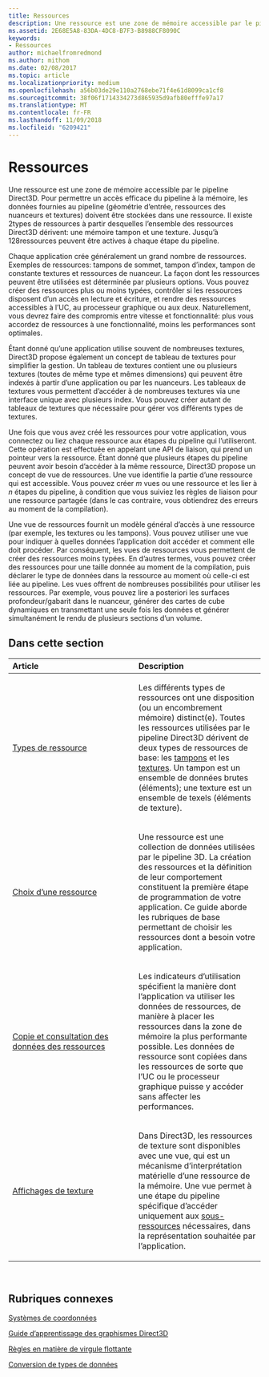 ```yaml
---
title: Ressources
description: Une ressource est une zone de mémoire accessible par le pipeline Direct3D.
ms.assetid: 2E68E5A8-83DA-4DC8-B7F3-B8988CF8090C
keywords:
- Ressources
author: michaelfromredmond
ms.author: mithom
ms.date: 02/08/2017
ms.topic: article
ms.localizationpriority: medium
ms.openlocfilehash: a56b03de29e110a2768ebe71f4e61d8099ca1cf8
ms.sourcegitcommit: 38f06f1714334273d865935d9afb80efffe97a17
ms.translationtype: MT
ms.contentlocale: fr-FR
ms.lasthandoff: 11/09/2018
ms.locfileid: "6209421"
---
```

# <a name="resources"></a>Ressources


Une ressource est une zone de mémoire accessible par le pipeline Direct3D. Pour permettre un accès efficace du pipeline à la mémoire, les données fournies au pipeline (géométrie d’entrée, ressources des nuanceurs et textures) doivent être stockées dans une ressource. Il existe 2types de ressources à partir desquelles l’ensemble des ressources Direct3D dérivent: une mémoire tampon et une texture. Jusqu’à 128ressources peuvent être actives à chaque étape du pipeline.

Chaque application crée généralement un grand nombre de ressources. Exemples de ressources: tampons de sommet, tampon d’index, tampon de constante textures et ressources de nuanceur. La façon dont les ressources peuvent être utilisées est déterminée par plusieurs options. Vous pouvez créer des ressources plus ou moins typées, contrôler si les ressources disposent d’un accès en lecture et écriture, et rendre des ressources accessibles à l’UC, au processeur graphique ou aux deux. Naturellement, vous devrez faire des compromis entre vitesse et fonctionnalité: plus vous accordez de ressources à une fonctionnalité, moins les performances sont optimales.

Étant donné qu’une application utilise souvent de nombreuses textures, Direct3D propose également un concept de tableau de textures pour simplifier la gestion. Un tableau de textures contient une ou plusieurs textures (toutes de même type et mêmes dimensions) qui peuvent être indexés à partir d’une application ou par les nuanceurs. Les tableaux de textures vous permettent d’accéder à de nombreuses textures via une interface unique avec plusieurs index. Vous pouvez créer autant de tableaux de textures que nécessaire pour gérer vos différents types de textures.

Une fois que vous avez créé les ressources pour votre application, vous connectez ou liez chaque ressource aux étapes du pipeline qui l’utiliseront. Cette opération est effectuée en appelant une API de liaison, qui prend un pointeur vers la ressource. Étant donné que plusieurs étapes du pipeline peuvent avoir besoin d’accéder à la même ressource, Direct3D propose un concept de vue de ressources. Une vue identifie la partie d’une ressource qui est accessible. Vous pouvez créer *m* vues ou une ressource et les lier à *n* étapes du pipeline, à condition que vous suiviez les règles de liaison pour une ressource partagée (dans le cas contraire, vous obtiendrez des erreurs au moment de la compilation).

Une vue de ressources fournit un modèle général d’accès à une ressource (par exemple, les textures ou les tampons). Vous pouvez utiliser une vue pour indiquer à quelles données l’application doit accéder et comment elle doit procéder. Par conséquent, les vues de ressources vous permettent de créer des ressources moins typées. En d’autres termes, vous pouvez créer des ressources pour une taille donnée au moment de la compilation, puis déclarer le type de données dans la ressource au moment où celle-ci est liée au pipeline. Les vues offrent de nombreuses possibilités pour utiliser les ressources. Par exemple, vous pouvez lire a posteriori les surfaces profondeur/gabarit dans le nuanceur, générer des cartes de cube dynamiques en transmettant une seule fois les données et générer simultanément le rendu de plusieurs sections d’un volume.

## <a name="span-idin-this-sectionspanin-this-section"></a><span id="in-this-section"></span>Dans cette section


<table>
<colgroup>
<col width="50%" />
<col width="50%" />
</colgroup>
<thead>
<tr class="header">
<th align="left">Article</th>
<th align="left">Description</th>
</tr>
</thead>
<tbody>
<tr class="odd">
<td align="left"><p><a href="resource-types.md">Types de ressource</a></p></td>
<td align="left"><p>Les différents types de ressources ont une disposition (ou un encombrement mémoire) distinct(e). Toutes les ressources utilisées par le pipeline Direct3D dérivent de deux types de ressources de base: les <a href="resource-types.md#buffer-resources">tampons</a> et les <a href="resource-types.md#texture-resources">textures</a>. Un tampon est un ensemble de données brutes (éléments); une texture est un ensemble de texels (éléments de texture).</p></td>
</tr>
<tr class="even">
<td align="left"><p><a href="choosing-a-resource.md">Choix d’une ressource</a></p></td>
<td align="left"><p>Une ressource est une collection de données utilisées par le pipeline 3D. La création des ressources et la définition de leur comportement constituent la première étape de programmation de votre application. Ce guide aborde les rubriques de base permettant de choisir les ressources dont a besoin votre application.</p></td>
</tr>
<tr class="odd">
<td align="left"><p><a href="copying-and-accessing-resource-data.md">Copie et consultation des données des ressources</a></p></td>
<td align="left"><p>Les indicateurs d’utilisation spécifient la manière dont l’application va utiliser les données de ressources, de manière à placer les ressources dans la zone de mémoire la plus performante possible. Les données de ressource sont copiées dans les ressources de sorte que l’UC ou le processeur graphique puisse y accéder sans affecter les performances.</p></td>
</tr>
<tr class="even">
<td align="left"><p><a href="texture-views.md">Affichages de texture</a></p></td>
<td align="left"><p>Dans Direct3D, les ressources de texture sont disponibles avec une vue, qui est un mécanisme d’interprétation matérielle d’une ressource de la mémoire. Une vue permet à une étape du pipeline spécifique d’accéder uniquement aux <a href="resource-types.md">sous-ressources</a> nécessaires, dans la représentation souhaitée par l’application.</p></td>
</tr>
</tbody>
</table>

 

## <a name="span-idrelated-topicsspanrelated-topics"></a><span id="related-topics"></span>Rubriques connexes


[Systèmes de coordonnées](coordinate-systems.md)

[Guide d’apprentissage des graphismes Direct3D](index.md)

[Règles en matière de virgule flottante](floating-point-rules.md)

[Conversion de types de données](data-type-conversion.md)
